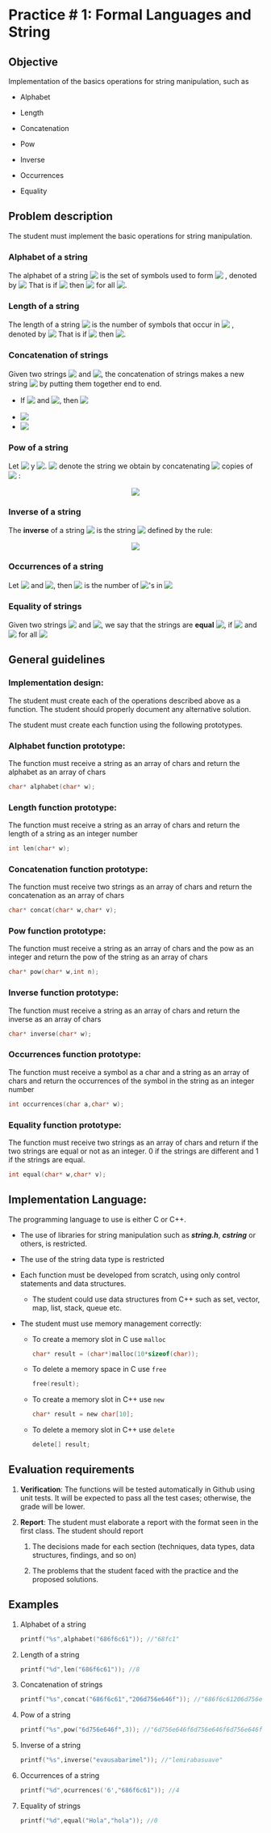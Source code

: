
# Practice \# 1: Formal Languages and String

## Objective

Implementation of the basics operations for string manipulation, such as

-   Alphabet

-   Length

-   Concatenation

-   Pow

-   Inverse

-   Occurrences

-   Equality

## Problem description 

The student must implement the basic operations for string manipulation.

### Alphabet of a string 

The alphabet of a string <img style="transform: translateY(0.1em); background: transparent;" src="svg/w.svg"> is the set of symbols used to form <img style="transform: translateY(0.1em); background: transparent;" src="svg/w.svg"> ,
denoted by <img style="transform: translateY(0.1em); background: transparent;" src="svg/Sigma.svg">
That is if <img style="transform: translateY(0.1em); background: transparent;" src="svg/wsequence.svg"> then <img style="transform: translateY(0.1em); background: transparent;" src="svg/alphabet.svg">
for all <img style="transform: translateY(0.1em); background: transparent;" src="svg/ninN.svg">.

### Length of a string 

The length of a string <img style="transform: translateY(0.1em); background: transparent;" src="svg/w.svg"> is the number of symbols that occur in <img style="transform: translateY(0.1em); background: transparent;" src="svg/w.svg"> ,
denoted by <img style="transform: translateY(0.1em); background: transparent;" src="svg/lw.svg">
That is if <img style="transform: translateY(0.1em); background: transparent;" src="svg/wsequence.svg"> then <img style="transform: translateY(0.1em); background: transparent;" src="svg/length.svg">.

### Concatenation of strings 

Given two strings <img style="transform: translateY(0.1em); background: transparent;" src="svg/w.svg">  and <img style="transform: translateY(0.1em); background: transparent;" src="svg/v.svg">, the concatenation of strings makes a new
string <img style="transform: translateY(0.1em); background: transparent;" src="svg/wv.svg"> by putting them together end to end.

- If <img style="transform: translateY(0.1em); background: transparent;" src="svg/wsequence.svg"> and <img style="transform: translateY(0.1em); background: transparent;" src="svg/vsequence.svg">, then <img style="transform: translateY(0.1em); background: transparent;" src="svg/wvsequence.svg">

- <img style="transform: translateY(0.1em); background: transparent;" src="svg/modularity.svg">

- <img style="transform: translateY(0.1em); background: transparent;" src="svg/neutro.svg">

### Pow of a string 

Let <img style="transform: translateY(0.1em); background: transparent;" src="svg/wstring.svg"> y <img style="transform: translateY(0.1em); background: transparent;" src="svg/ninN.svg">. <img style="transform: translateY(0.1em); background: transparent;" src="svg/wn.svg"> denote the string we
obtain by concatenating <img style="transform: translateY(0.1em); background: transparent;" src="svg/n.svg"> copies of <img style="transform: translateY(0.1em); background: transparent;" src="svg/w.svg"> : <div style="text-align: center"><img style="transform: translateY(0.1em); background: transparent;" src="svg/pow.svg"></div>

### Inverse of a string 

The **inverse** of a string <img style="transform: translateY(0.1em); background: transparent;" src="svg/wsequence.svg"> is the string <img style="transform: translateY(0.1em); background: transparent;" src="svg/wI.svg"> defined by the rule:

<div style="text-align: center"><img style="transform: translateY(0.1em); background: transparent;" src="svg/inverse.svg"></div>

### Occurrences of a string 

Let <img style="transform: translateY(0.1em); background: transparent;" src="svg/asymbol.svg"> and <img style="transform: translateY(0.1em); background: transparent;" src="svg/wstring.svg">, then <img style="transform: translateY(0.1em); background: transparent;" src="svg/aw.svg"> is the number of <img style="transform: translateY(0.1em); background: transparent;" src="svg/a.svg">'s in <img style="transform: translateY(0.1em); background: transparent;" src="svg/w.svg"> 

### Equality of strings 

Given two strings <img style="transform: translateY(0.1em); background: transparent;" src="svg/wsequence.svg"> and <img style="transform: translateY(0.1em); background: transparent;" src="svg/vsequence.svg">, we
say that the strings are **equal** <img style="transform: translateY(0.1em); background: transparent;" src="svg/equal.svg">, if <img style="transform: translateY(0.1em); background: transparent;" src="svg/nm.svg"> and <img style="transform: translateY(0.1em); background: transparent;" src="svg/ab.svg"> for all <img style="transform: translateY(0.1em); background: transparent;" src="svg/in.svg">

## General guidelines 

### Implementation design:  

The student must create each of the operations described above as a function. The student should properly document any alternative solution.

The student must create each function using the following prototypes.

### Alphabet function prototype: 

The function must receive a string as an array of chars and return the
alphabet as an array of chars


```c
char* alphabet(char* w);
```


### Length function prototype: 

The function must receive a string as an array of chars and return the
length of a string as an integer number


```c
int len(char* w);
```


### Concatenation function prototype: 

The function must receive two strings as an array of chars and return
the concatenation as an array of chars


```c
char* concat(char* w,char* v);
```


### Pow function prototype: 

The function must receive a string as an array of chars and the pow as
an integer and return the pow of the string as an array of chars


```c
char* pow(char* w,int n);
```


### Inverse function prototype: 

The function must receive a string as an array of chars and return the
inverse as an array of chars


```c
char* inverse(char* w);
```


### Occurrences function prototype: 

The function must receive a symbol as a char and a string as an array of
chars and return the occurrences of the symbol in the string as an
integer number


```c
int occurrences(char a,char* w);
```


### Equality function prototype: 

The function must receive two strings as an array of chars and return if
the two strings are equal or not as an integer. 0 if the strings are
different and 1 if the strings are equal.


```c
int equal(char* w,char* v);
```


## Implementation Language: 

The programming language to use is either C or C++.

- The use of libraries for string manipulation such as ***string.h***, ***cstring*** or others, is restricted.

- The use of the string data type is restricted

- Each function must be developed from scratch, using only control
    statements and data structures.

    -   The student could use data structures from C++ such as set,
        vector, map, list, stack, queue etc.

-   The student must use memory management correctly:

    -   To create a memory slot in C use `malloc`
        ```c
        char* result = (char*)malloc(10*sizeof(char));
        ```

    -   To delete a memory space in C use `free`
        ```c
        free(result);
        ```

    -   To create a memory slot in C++ use `new`
        ```c
        char* result = new char[10];
        ```

    -   To delete a memory slot in C++ use `delete`
        ```c
        delete[] result;
        ```

## Evaluation requirements 

1.  **Verification**: The functions will be tested automatically in Github using unit tests. It will be expected to pass all the test cases; otherwise, the grade will be lower.

2.  **Report**: The student must elaborate a report with the format seen
    in the first class. The student should report

    1.  The decisions made for each section (techniques, data types, data structures, findings, and so on)

    2.  The problems that the student faced with the practice and the proposed solutions.

## Examples 

1.  Alphabet of a string
    ```c
    printf("%s",alphabet("686f6c61")); //"68fc1"
    ```

2.  Length of a string
    ```c
    printf("%d",len("686f6c61")); //8
    ```

3.  Concatenation of strings
    ```c
    printf("%s",concat("686f6c61","206d756e646f")); //"686f6c61206d756e646f"
    ```

4.  Pow of a string
    ```c
    printf("%s",pow("6d756e646f",3)); //"6d756e646f6d756e646f6d756e646f"
    ```

5.  Inverse of a string
    ```c
    printf("%s",inverse("evausabarimel")); //"lemirabasuave"
    ```

6.  Occurrences of a string
    ```c
    printf("%d",ocurrences('6',"686f6c61")); //4
    ```

7.  Equality of strings
    ```c
    printf("%d",equal("Hola","hola")); //0
    ```
